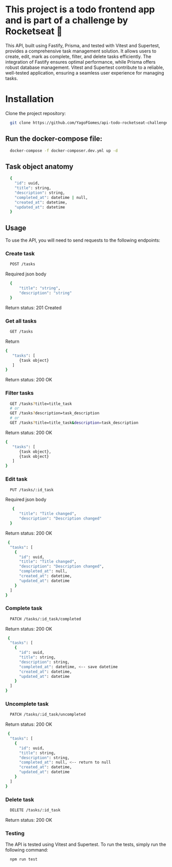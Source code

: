 # This project is a todo frontend app and is part of a challenge by Rocketseat 🚀

This API, built using Fastify, Prisma, and tested with Vitest and Supertest, provides a comprehensive task management solution. It allows users to create, edit, mark as complete, filter, and delete tasks efficiently. The integration of Fastify ensures optimal performance, while Prisma offers robust database management. Vitest and Supertest contribute to a reliable, well-tested application, ensuring a seamless user experience for managing tasks.

# Installation
Clone the project repository:
```bash
  git clone https://github.com/YagoFGomes/api-todo-rocketseat-challenge.git
```
## Run the docker-compose file:
```bash
  docker-compose -f docker-composer.dev.yml up -d
```

## Task object anatomy
```bash
  {
    "id": uuid,
    "title": string,
    "description": string,
    "completed_at": datetime | null,
    "created_at": datetime,
    "updated_at": datetime
  }
```

## Usage
To use the API, you will need to send requests to the following endpoints:

### Create task

```bash
  POST /tasks
```
Required json body
```bash
  {
      "title": "string",
      "description": "string"
  }
```

Return status: 201 Created


### Get all tasks
```bash
  GET /tasks
```
Return
```bash
{
   "tasks": [
      {task object}
   ]
}
```
Return status: 200 OK


### Filter tasks
```bash
  GET /tasks?title=title_task
  # or
  GET /tasks?description=task_description
  # or
  GET /tasks?title=title_task&description=task_description
```
Return status: 200 OK
```bash
{
   "tasks": [
      {task object},
      {task object}
   ]
}  
```


### Edit task
```bash
  PUT /tasks/:id_task
``` 
Required json body 
```bash
   {
      "title": "Title changed",
      "description": "Description changed"
  }
```
Return status: 200 OK
```bash
 {
  "tasks": [
    {
      "id": uuid,
      "title": "Title changed",
      "description": "Description changed",
      "completed_at": null,
      "created_at": datetime,
      "updated_at": datetime
    }
  ]
}
```

### Complete task
```bash
  PATCH /tasks/:id_task/completed
``` 

Return status: 200 OK
```bash
 {
  "tasks": [
    {
      "id": uuid,
      "title": string,
      "description": string,
      "completed_at": datetime, <-- save datetime 
      "created_at": datetime,
      "updated_at": datetime
    }
  ]
}
```

### Uncomplete task
```bash
  PATCH /tasks/:id_task/uncompleted
``` 

Return status: 200 OK
```bash
 {
  "tasks": [
    {
      "id": uuid,
      "title": string,
      "description": string,
      "completed_at": null, <-- return to null
      "created_at": datetime,
      "updated_at": datetime
    }
  ]
}
```

### Delete task
```bash
  DELETE /tasks/:id_task
``` 
Return status: 200 OK

### Testing
The API is tested using Vitest and Supertest. To run the tests, simply run the following command:

```bash
  npm run test
``` 
